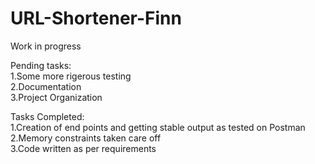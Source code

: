 # URL-Shortener-Finn

Work in progress<br>

Pending tasks:<br>
1.Some more rigerous testing<br>
2.Documentation<br>
3.Project Organization<br>

Tasks Completed:<br>
1.Creation of end points and getting stable output as tested on Postman<br>
2.Memory constraints taken care off<br>
3.Code written as per requirements<br>

